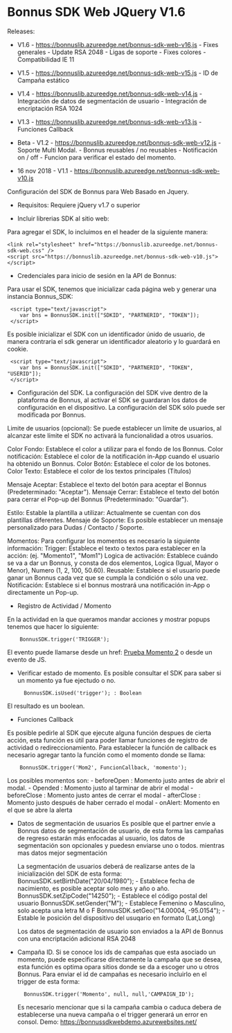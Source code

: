 # Bonnus SDK Web JQuery V1.6
        
    

Releases:

- V1.6 - https://bonnuslib.azureedge.net/bonnus-sdk-web-v16.js
        - Fixes generales
        - Update RSA 2048
        - Ligas de soporte
        - Fixes colores
        - Compatibilidad IE 11
        
- V1.5 - https://bonnuslib.azureedge.net/bonnus-sdk-web-v15.js
        - ID de Campaña estático
        
- V1.4 - https://bonnuslib.azureedge.net/bonnus-sdk-web-v14.js
        - Integración de datos de segmentación de usuario
        - Integración de encriptación RSA 1024
        
- V1.3 - https://bonnuslib.azureedge.net/bonnus-sdk-web-v13.js
        - Funciones Callback

- Beta - V1.2 - https://bonnuslib.azureedge.net/bonnus-sdk-web-v12.js
        - Soporte Multi Modal.
        - Bonnus reusables / no reusables
        - Notificación on / off
        - Funcion para verificar el estado del momento.

- 16 nov 2018 - V1.1 - https://bonnuslib.azureedge.net/bonnus-sdk-web-v10.js


Configuración del SDK de Bonnus para Web Basado en Jquery.

- Requisitos:
  Requiere  jQuery v1.7 o superior


- Incluir librerias SDK al sitio web:

Para agregar el SDK, lo incluimos en el header de la siguiente manera:

    <link rel="stylesheet" href="https://bonnuslib.azureedge.net/bonnus-sdk-web.css" />
    <script src="https://bonnuslib.azureedge.net/bonnus-sdk-web-v10.js"></script>


- Credenciales para inicio de sesión en la API de Bonnus:

Para usar el SDK, tenemos que inicializar cada página web y generar una instancia Bonnus_SDK:

     <script type="text/javascript">
        var bns = BonnusSDK.init(["SDKID", "PARTNERID", "TOKEN"]);
     </script>
     
Es posible inicializar el SDK con un identificador únido de usuario, de manera contraria el sdk generar un identificador aleatorio y lo guardará en cookie.

     <script type="text/javascript">
        var bns = BonnusSDK.init(["SDKID", "PARTNERID", "TOKEN", "USERID"]);
     </script>

- Configuración del SDK.
La configuración del SDK vive dentro de la plataforma de Bonnus, al activar el SDK se guardaran los datos de configuración en el dispositivo. La configuración del SDK sólo puede ser modificada por Bonnus.

Limite de usuarios (opcional): Se puede establecer un límite de usuarios, al alcanzar este límite el SDK no activará la funcionalidad a otros usuarios.

Color Fondo: Establece el color a utilizar para el fondo de los Bonnus.
Color notificación: Establece el color de la notificación in-App cuando el usuario ha obtenido un Bonnus.
Color Botón: Establece el color de los botones.
Color Texto: Establece el color de los textos principales (Títulos)

Mensaje Aceptar: Establece el texto del botón para aceptar el Bonnus (Predeterminado: "Aceptar").
Mensaje Cerrar: Establece el texto del botón para cerrar el Pop-up del Bonnus (Predeterminado: "Guardar").

Estilo: Estable la plantilla a utilizar: Actualmente se cuentan con dos plantillas diferentes.
Mensaje de Soporte: Es posible establecer un mensaje personalizado para Dudas / Contacto / Soporte.

Momentos: Para configurar los momentos es necesario la siguiente información:
Trigger: Establece el texto o textos para establecer en la acción: (ej. "Momento1", "Mom1")
Logica de activación: Establece cuándo se va a dar un Bonnus, y consta de dos elementos, Logica (Igual, Mayor o Menor), Numero (1, 2, 100, 50.60).
Reusable: Establece si el usuario puede ganar un Bonnus cada vez que se cumpla la condición o sólo una vez.
Notificación: Establece si el bonnus mostrará una notificación in-App o directamente un Pop-up.


- Registro de Actividad / Momento

En la actividad en la que queramos mandar acciones y mostrar popups tenemos que hacer lo siguiente:


        BonnusSDK.trigger('TRIGGER');
        
El evento puede llamarse desde un href: <a href="javascript:BonnusSDK.trigger('Mom4');">Prueba Momento 2</a>
o desde un evento de JS.

- Verificar estado de momento.
Es posible consultar el SDK para saber si un momento ya fue ejectudo o no.

        BonnusSDK.isUsed('trigger'); : Boolean

El resultado es un boolean.
    
- Funciones Callback

Es posible pedirle al SDK que ejecute alguna función despues de cierta acción, esta función es útil para poder llamar funciones de registro de actividad o redireccionamiento.
Para establecer la función de callback es necesario agregar tanto la función como el momento donde se llama:

        BonnusSDK.trigger('Mom2', FuncionCallback, 'momento');
        
  Los posibles momentos son:
        - beforeOpen : Momento justo antes de abrir el modal.
        - Opended : Momento justo al tarminar de abrir el modal
        - beforeClose : Momento justo antes de cerrar el modal
        - afterClose : Momento justo después de haber cerrado el modal
        - onAlert: Momento en el que se abre la alerta
        
        
- Datos de segmentación de usuarios
        Es posible que el partner envíe a Bonnus datos de segmentación de usuario, de esta forma las campañas de regreso estarán más enfocadas al usuario, los datos de segmentación son opcionales y puedesn enviarse uno o todos. mientras mas datos mejor segmentación
        
    La segmentación de usuarios deberá de realizarse antes de la inicialización del SDK de esta forma:
                BonnusSDK.setBirthDate("20/04/1980"); - Establece fecha de nacimiento, es posible aceptar solo mes y año o año.
                BonnusSDK.setZipCode("14250"); - Establece el código postal del usuario
                BonnusSDK.setGender("M"); - Establece Femenino o Masculino, solo acepta una letra M o F
                BonnusSDK.setGeo("14.00004, -95.0154"); - Estable le posición del dispositivo del usuqario en formato (Lat,Long)

        
   Los datos de segmentación de usuario son enviados a la API de Bonnus con una encriptación adicional RSA 2048


- Campaña ID.
        Si se conoce los ids de campañas que esta asociado un momento, puede especificarse directamente la campaña que se desea, esta función es optima opara sitios donde se da a escoger uno u otros Bonnus.
        Para enviar el id de campañas es necesario incluirlo en el trigger de esta forma:
        
        BonnusSDK.trigger('Momento', null, null,'CAMPAIGN_ID');
        
    Es necesario mencionar que si la campaña cambia o caduca debera de establecerse una nueva campaña o el trigger generará un error en consol.
Demo: https://bonnussdkwebdemo.azurewebsites.net/

